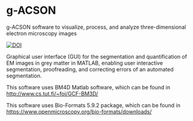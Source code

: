 # g-ACSON

g-ACSON software to visualize, process, and analyze three-dimensional electron microscopy images

[![DOI](https://zenodo.org/badge/214974720.svg)](https://zenodo.org/badge/latestdoi/214974720)


Graphical user interface (GUI) for the segmentation and quantification of EM images in grey matter in MATLAB, enabling user interactive segmentation, proofreading, and correcting errors of an automated segmentation.

This software uses BM4D Matlab software, which can be found in http://www.cs.tut.fi/~foi/GCF-BM3D/

This software uses Bio-Formats 5.9.2 package, which can be found in https://www.openmicroscopy.org/bio-formats/downloads/
